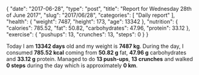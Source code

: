 {
    "date": "2017-06-28",
    "type": "post",
    "title": "Report for Wednesday 28th of June 2017",
    "slug": "2017\/06\/28",
    "categories": [
        "Daily report"
    ],
    "health": {
        "weight": 7487,
        "height": 173,
        "age": 13342
    },
    "nutrition": {
        "calories": 785.52,
        "fat": 50.82,
        "carbohydrates": 47.96,
        "protein": 33.12
    },
    "exercise": {
        "pushups": 13,
        "crunches": 13,
        "steps": 0
    }
}

Today I am <strong>13342 days</strong> old and my weight is <strong>7487 kg</strong>. During the day, I consumed <strong>785.52 kcal</strong> coming from <strong>50.82 g</strong> fat, <strong>47.96 g</strong> carbohydrates and <strong>33.12 g</strong> protein. Managed to do <strong>13 push-ups</strong>, <strong>13 crunches</strong> and walked <strong>0 steps</strong> during the day which is approximately <strong>0 km</strong>.